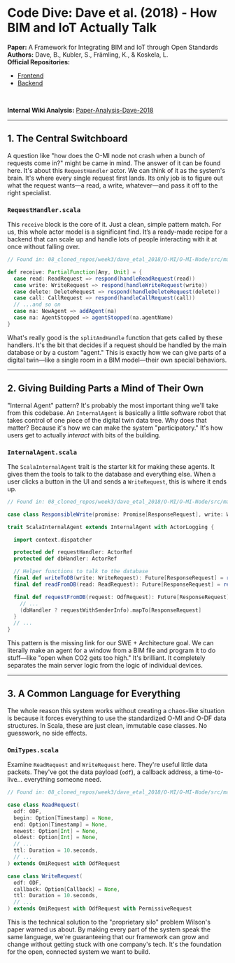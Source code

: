 # Code Dive: Dave et al. (2018) - How BIM and IoT Actually Talk

**Paper:** A Framework for Integrating BIM and IoT through Open Standards <br>
**Authors:** Dave, B., Kubler, S., Främling, K., & Koskela, L. <br>
**Official Repositories:**
- [Frontend](https://github.com/AaltoAsia/Otaniemi3D)
- [Backend](https://github.com/AaltoAsia/O-MI)
<br>

**Internal Wiki Analysis:** [Paper-Analysis-Dave-2018](https://github.com/ehkarabasbu/swe577-inclusive-participatory-smart-environments/wiki/Related-Work#dave-et-al-2018---a-framework-for-integrating-bim-and-iot-through-open-standards)

---

## 1. The Central Switchboard
A question like "how does the O-MI node not crash when a bunch of requests come in?" might be came in mind. The answer of it can be found here. It's about this `RequestHandler` actor. We can think of it as the system's brain. It's where every single request first lands. Its only job is to figure out what the request wants—a read, a write, whatever—and pass it off to the right specialist.

### `RequestHandler.scala`

This `receive` block is the core of it. Just a clean, simple pattern match. For us, this whole actor model is a significant find. It’s a ready-made recipe for a backend that can scale up and handle lots of people interacting with it at once without falling over.

```scala
// Found in: 08_cloned_repos/week3/dave_etal_2018/O-MI/O-MI-Node/src/main/scala/responses/RequestHandler.scala

def receive: PartialFunction[Any, Unit] = {
  case read: ReadRequest => respond(handleReadRequest(read))
  case write: WriteRequest => respond(handleWriteRequest(write))
  case delete: DeleteRequest => respond(handleDeleteRequest(delete))
  case call: CallRequest => respond(handleCallRequest(call))
  // ...and so on
  case na: NewAgent => addAgent(na)
  case na: AgentStopped => agentStopped(na.agentName)
}
```

What's really good is the `splitAndHandle` function that gets called by these handlers. It's the bit that decides if a request should be handled by the main database or by a custom "agent." This is exactly how we can give parts of a digital twin—like a single room in a BIM model—their own special behaviors.

---

## 2. Giving Building Parts a Mind of Their Own

"Internal Agent" pattern? It's probably the most important thing we'll take from this codebase. An `InternalAgent` is basically a little software robot that takes control of one piece of the digital twin data tree. Why does that matter? Because it's how we can make the system "participatory." It's how users get to actually *interact* with bits of the building.

### `InternalAgent.scala`

The `ScalaInternalAgent` trait is the starter kit for making these agents. It gives them the tools to talk to the database and everything else. When a user clicks a button in the UI and sends a `WriteRequest`, this is where it ends up.

```scala
// Found in: 08_cloned_repos/week3/dave_etal_2018/O-MI/O-MI-Node/src/main/scala/agentSystem/InternalAgent.scala

case class ResponsibleWrite(promise: Promise[ResponseRequest], write: WriteRequest)

trait ScalaInternalAgent extends InternalAgent with ActorLogging {

  import context.dispatcher

  protected def requestHandler: ActorRef
  protected def dbHandler: ActorRef

  // Helper functions to talk to the database
  final def writeToDB(write: WriteRequest): Future[ResponseRequest] = requestFromDB(write)
  final def readFromDB(read: ReadRequest): Future[ResponseRequest] = requestFromDB(read)

  final def requestFromDB(request: OdfRequest): Future[ResponseRequest] = {
    // ...
    (dbHandler ? requestWithSenderInfo).mapTo[ResponseRequest]
  }
  // ...
}
```

This pattern is the missing link for our SWE + Architecture goal. We can literally make an agent for a window from a BIM file and program it to do stuff—like "open when CO2 gets too high." It's brilliant. It completely separates the main server logic from the logic of individual devices.

---

## 3. A Common Language for Everything

The whole reason this system works without creating a chaos-like situation is because it forces everything to use the standardized O-MI and O-DF data structures. In Scala, these are just clean, immutable case classes. No guesswork, no side effects.

### `OmiTypes.scala`

Examine `ReadRequest` and `WriteRequest` here. They're useful little data packets. They've got the data payload (`odf`), a callback address, a time-to-live... everything someone need.

```scala
// Found in: 08_cloned_repos/week3/dave_etal_2018/O-MI/O-MI-Node/src/main/scala/types/Omi/OmiTypes.scala

case class ReadRequest(
  odf: ODF,
  begin: Option[Timestamp] = None,
  end: Option[Timestamp] = None,
  newest: Option[Int] = None,
  oldest: Option[Int] = None,
  // ...
  ttl: Duration = 10.seconds,
  // ...
) extends OmiRequest with OdfRequest

case class WriteRequest(
  odf: ODF,
  callback: Option[Callback] = None,
  ttl: Duration = 10.seconds,
  // ...
) extends OmiRequest with OdfRequest with PermissiveRequest
```

This is the technical solution to the "proprietary silo" problem Wilson's paper warned us about. By making every part of the system speak the same language, we're guaranteeing that our framework can grow and change without getting stuck with one company's tech. It's the foundation for the open, connected system we want to build.